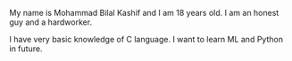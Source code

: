 My name is Mohammad Bilal Kashif and I am 18 years old. I am an honest guy and a hardworker.

I have very basic knowledge of C language. I want to learn ML and Python in future.
